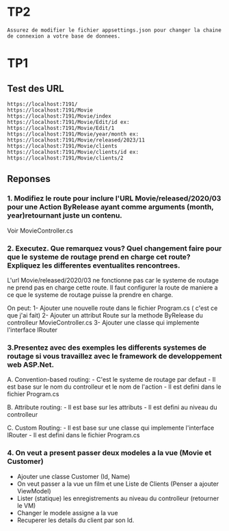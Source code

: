 # TP2
    Assurez de modifier le fichier appsettings.json pour changer la chaine de connexion a votre base de donnees.


# TP1
## Test des URL
	https://localhost:7191/
	https://localhost:7191/Movie
	https://localhost:7191/Movie/index
	https://localhost:7191/Movie/Edit/id ex: https://localhost:7191/Movie/Edit/1
	https://localhost:7191/Movie/year/month ex: https://localhost:7191/Movie/released/2023/11
	https://localhost:7191/Movie/clients
	https://localhost:7191/Movie/clients/id ex: https://localhost:7191/Movie/clients/2


## Reponses
### 1. Modifiez le route pour inclure l'URL Movie/released/2020/03 pour une Action ByRelease ayant comme arguments (month, year)retournant juste un contenu.

Voir MovieController.cs

### 2. Executez. Que remarquez vous? Quel changement faire pour que le systeme de routage prend en charge cet route? Expliquez les differentes eventualites rencontrees.

L'url Movie/released/2020/03 ne fonctionne pas car le systeme de routage ne prend pas en charge cette route. Il faut configurer la route de maniere a ce que le systeme de routage puisse la prendre en charge. 

On peut:
	1- Ajouter une nouvelle route dans le fichier Program.cs ( c'est ce que j'ai fait)
	2- Ajouter un attribut Route sur la methode ByRelease du controlleur MovieController.cs
	3- Ajouter une classe qui implemente l'interface IRouter


### 3.Presentez avec des exemples les differents systemes de routage si vous travaillez avec le framework de developpement web ASP.Net.

A. Convention-based routing: 
	- C'est le systeme de routage par defaut
	- Il est base sur le nom du controlleur et le nom de l'action
	- Il est defini dans le fichier Program.cs

B. Attribute routing:
	- Il est base sur les attributs
	- Il est defini au niveau du controlleur

C. Custom Routing:
	- Il est base sur une classe qui implemente l'interface IRouter
	- Il est defini dans le fichier Program.cs

### 4. On veut a present passer deux modeles a la vue (Movie et Customer)
- Ajouter une classe Customer (Id, Name)
- On veut passer a la vue un film et une Liste de Clients (Penser a ajouter ViewModel)
- Lister (statique) les enregistrements au niveau du controlleur (retourner le VM)
- Changer le modele assigne a la vue
- Recuperer les details du client par son Id.